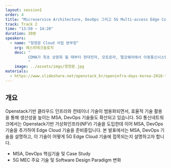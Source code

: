 ```yaml
---
layout: session1
order: 4
title: "Microservice Architecture, DevOps 그리고 5G Multi-access Edge Computing"
track: Track 2
time: "13:50 ~ 14:20"
duration: 30분
speakers:
  - name: "정정문 Cloud 사업 본부장"
    org: 에스피테크놀로지
    desc: "
          CDMA가 최초 상용화 될 때부터 현대전자, 모토로라, 텔코웨어에서 이동통신시스템을 개발해왔습니다. 2013년부터는 SKT와 함께 Openstack기반 Cloud Solution, ETSI NFV MANO 플랫폼 개발/컨설팅을 진행하고 있고 자체적으로 기업용 Cloud Solution을 개발하고 있습니다. 항상 IT와 CT가 만나는 영역에서 새로운 기술을 도입하고 전파하고자 합니다.
	      "
    image: ../assets/imgs/정정문.jpg
materials:
  - https://www.slideshare.net/openstack_kr/openinfra-days-korea-2018-track-2-microservice-architecture-devops-5g-multiaccess-edge-computing
---
```


## 개요

Openstack기반 클라우드 인프라와 컨테이너 기술이 범용화되면서, 효율적 기술 활용을 통해 생산성을 높이는 MSA, DevOps 기술들도 확산되고 있습니다.
5G 통신네트워크에서는 Openstack기반 가상화인프라(NFV) 기술을 도입한데 이어 MSA, DevOps기술을 추가하여 Edge Cloud 기술을 준비중입니다.
본 발표에서는 MSA, DevOps 기술을 설명하고, 이 기술이 어떻게 5G Edge Cloud 기술에 접목되는지 설명하고자 합니다.

- MSA, DevOps 핵심기술 및 Case Study
- 5G MEC 주요 기술 및 Software Design Paradigm 변화
